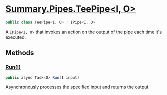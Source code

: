 # [Summary.Pipes.TeePipe<I, O>](../src/Core/Pipes/TeePipe.cs#L6)
```cs
public class TeePipe<I, O> : IPipe<I, O>
```

A [`IPipe<I, O>`](./Summary.Pipes.IPipe{I,O}.md) that invokes an action on the output of the pipe each time it's executed.

## Methods
### [Run(I)](../src/Core/Pipes/TeePipe.cs#L9)
```cs
public async Task<O> Run(I input)
```

Asynchronously processes the specified input and returns the output.

